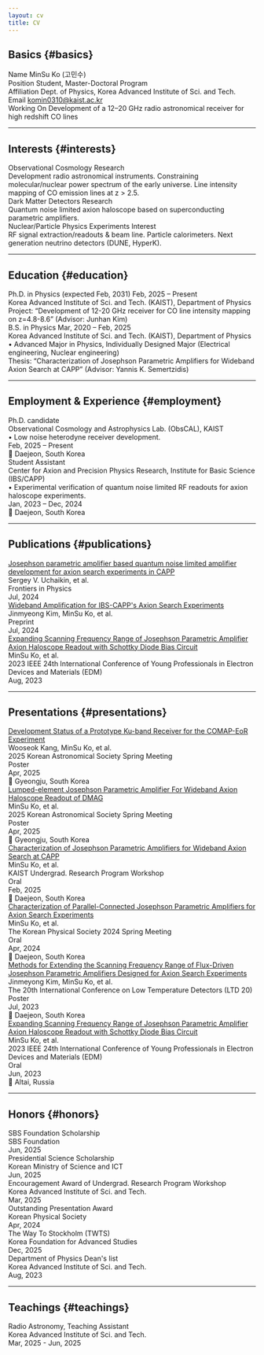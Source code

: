 ```yaml
---
layout: cv
title: CV
---
```


<!-- 
  아래 헤딩(##)에는 반드시 {#anchor} 형태의 id를 써줘야
  사이드바 네비게이션 링크가 각 섹션으로 이동합니다.
-->

## Basics {#basics}

<div class="basics-grid">
  <div class="basic-row">
    <span class="basic-label">Name</span>
    <span class="basic-value">MinSu Ko (고민수)</span>
  </div>
  <div class="basic-row">
    <span class="basic-label">Position</span>
    <span class="basic-value">Student, Master-Doctoral Program</span>
  </div>
  <div class="basic-row">
    <span class="basic-label">Affiliation</span>
    <span class="basic-value">Dept. of Physics, Korea Advanced Institute of Sci. and Tech.</span>
  </div>
  <div class="basic-row">
    <span class="basic-label">Email</span>
    <span class="basic-value"><a href="mailto:komin0310@kaist.ac.kr">komin0310@kaist.ac.kr</a></span>
  </div>
  <div class="basic-row">
    <span class="basic-label">Working On</span>
    <span class="basic-value">Development of a 12–20 GHz radio astronomical receiver for high redshift CO lines</span>
  </div>
</div>

---

## Interests {#interests}

<div class="interests-list">

<div class="interest-item">
  <div class="interest-header">
    <span class="interest-title">Observational Cosmology</span>
    <span class="interest-type research">Research</span>
  </div>
  <div class="interest-details" markdown="1">
  Development radio astronomical instruments.   
  Constraining molecular/nuclear power spectrum of the early universe.  
  Line intensity mapping of CO emission lines at z > 2.5.
  </div>
</div>

<div class="interest-item">
  <div class="interest-header">
    <span class="interest-title">Dark Matter Detectors</span>
    <span class="interest-type research">Research</span>
  </div>
  <div class="interest-details" markdown="1">
  Quantum noise limited axion haloscope based on superconducting parametric amplifiers.
  </div>
</div>

<div class="interest-item">
  <div class="interest-header">
    <span class="interest-title">Nuclear/Particle Physics Experiments</span>
    <span class="interest-type interest">Interest</span>
  </div>
  <div class="interest-details" markdown="1">
  RF signal extraction/readouts & beam line.     
  Particle calorimeters.      
  Next generation neutrino detectors (DUNE, HyperK).    
  </div>
</div>

</div>

---

## Education {#education}

<div class="education-item">
  <div class="education-header">
    <span class="degree">Ph.D. in Physics (expected Feb, 2031) </span>
    <span class="edu-date">Feb, 2025 – Present</span>
  </div>
  <div class="edu-institution">Korea Advanced Institute of Sci. and Tech. (KAIST), Department of Physics</div>
  <div class="thesis-title">Project: “Development of 12-20 GHz receiver for CO line intensity mapping on z=4.8-8.6” (Advisor: Junhan Kim)</div>
</div>

<div class="education-item">
  <div class="education-header">
    <span class="degree">B.S. in Physics</span>
    <span class="edu-date">Mar, 2020 – Feb, 2025</span>
  </div>
  <div class="edu-institution">Korea Advanced Institute of Sci. and Tech. (KAIST), Department of Physics</div>
  <div class="edu-details">
    • Advanced Major in Physics, Individually Designed Major (Electrical engineering, Nuclear engineering)
  </div>
  <div class="thesis-title">Thesis: “Characterization of Josephson Parametric Amplifiers for Wideband Axion Search at CAPP” (Advisor: Yannis K. Semertzidis)</div>
</div>

---

## Employment & Experience {#employment}

<div class="employment-item grid">
  <!-- 왼쪽 정보 칸 -->
  <div class="employment-info">
    <div class="job-title">Ph.D. candidate</div>
    <div class="job-institution">
      Observational Cosmology and Astrophysics Lab. (ObsCAL), KAIST
    </div>
    <div class="job-details">
      • Low noise heterodyne receiver development.
    </div>
  </div>

  <!-- 오른쪽 메타 칸 -->
  <div class="employment-meta">
    <div class="job-date">Feb, 2025 – Present</div>
    <div class="job-location">📍 Daejeon, South Korea</div>
  </div>
</div>

<div class="employment-item grid">
  <div class="employment-info">
    <div class="job-title">Student Assistant</div>
    <div class="job-institution">
      Center for Axion and Precision Physics Research, Institute for Basic Science (IBS/CAPP)
    </div>
    <div class="job-details">
      • Experimental verification of quantum noise limited RF readouts for axion haloscope experiments.
    </div>
  </div>
  <div class="employment-meta">
    <div class="job-date">Jan, 2023 – Dec, 2024</div>
    <div class="job-location">📍 Daejeon, South Korea</div>
  </div>
</div>

---

## Publications {#publications}

<div class="publication-item grid">
  <!-- 왼쪽 칸: 제목, 저자, 저널 -->
  <div class="publication-info">
    <div class="publication-title">
      <a href="https://doi.org/10.3389/fphy.2024.1437680" target="_blank" rel="noopener">
        Josephson parametric amplifier based quantum noise limited amplifier development for axion search experiments in CAPP
      </a>
    </div>
    <div class="publication-authors">
      Sergey V. Uchaikin, et al.
    </div>
    <div class="publication-journal">
      Frontiers in Physics
    </div>
  </div>

  <!-- 오른쪽 칸: 날짜, (선택) 위치 -->
  <div class="publication-meta">
    <div class="publication-date">Jul, 2024</div>
    <!-- 만약 장소를 표시하고 싶다면 아래 줄을 추가 -->
    <!-- <div class="publication-location">📍 Daejeon, South Korea</div> -->
  </div>
</div>

<div class="publication-item grid">
  <!-- 왼쪽 칸: 제목, 저자, 저널 -->
  <div class="publication-info">
    <div class="publication-title">
      <a href="https://www.researchsquare.com/article/rs-3550142/v1" target="_blank" rel="noopener">
        Wideband Amplification for IBS-CAPP's Axion Search Experiments
      </a>
    </div>
    <div class="publication-authors">
      Jinmyeong Kim, MinSu Ko, et al.
    </div>
    <div class="publication-journal">
      Preprint
    </div>
  </div>

  <!-- 오른쪽 칸: 날짜, (선택) 위치 -->
  <div class="publication-meta">
    <div class="publication-date">Jul, 2024</div>
    <!-- 만약 장소를 표시하고 싶다면 아래 줄을 추가 -->
    <!-- <div class="publication-location">📍 Daejeon, South Korea</div> -->
  </div>
</div>

<div class="publication-item grid">
  <!-- 왼쪽 칸: 제목, 저자, 저널 -->
  <div class="publication-info">
    <div class="publication-title">
      <a href="https://ieeexplore.ieee.org/abstract/document/10225136" target="_blank" rel="noopener">
        Expanding Scanning Frequency Range of Josephson Parametric Amplifier Axion Haloscope Readout with Schottky Diode Bias Circuit
      </a>
    </div>
    <div class="publication-authors">
      MinSu Ko, et al.
    </div>
    <div class="publication-journal">
      2023 IEEE 24th International Conference of Young Professionals in Electron Devices and Materials (EDM)
    </div>
  </div>

  <!-- 오른쪽 칸: 날짜, (선택) 위치 -->
  <div class="publication-meta">
    <div class="publication-date">Aug, 2023</div>
    <!-- 만약 장소를 표시하고 싶다면 아래 줄을 추가 -->
    <!-- <div class="publication-location">📍 Daejeon, South Korea</div> -->
  </div>
</div>

---

## Presentations {#presentations}

<div class="presentation-item grid">
  <!-- 왼쪽 칸: 제목, 저자, 컨퍼런스 -->
  <div class="presentation-info">
    <div class="presentation-title">
      <a href="" target="_blank" rel="noopener">
        Development Status of a Prototype Ku-band Receiver for the COMAP-EoR Experiment
      </a>
    </div>
    <div class="presentation-author">Wooseok Kang, MinSu Ko, et al.</div>
    <div class="presentation-conference">
      2025 Korean Astronomical Society Spring Meeting
    </div>
  </div>
  <!-- 오른쪽 칸: 날짜, 도시 -->
  <div class="presentation-meta">
    <span class="presentation-tag poster">Poster</span>
    <div class="presentation-date">Apr, 2025</div>
    <div class="presentation-location">📍 Gyeongju, South Korea</div>
  </div>
</div>

<div class="presentation-item grid">
  <!-- 왼쪽 칸: 제목, 저자, 컨퍼런스 -->
  <div class="presentation-info">
    <div class="presentation-title">
      <a href="https://www.researchgate.net/publication/392017881_Lumped-element_Josephson_Parametric_Amplifier_For_Wideband_Axion_Haloscope_Readout_of_DMAG?_sg%5B0%5D=4r27y4lKkBfO1-BzC9oFmVeT0VvSZFmLxL_Qq6l1t6hJUEQ7PytDMaWOTHgpwiMDTB6ccGlaF2Sf66v2VA4b1NLIFLN37TEVWCFa3jpv.Lu0Q2wmuZW9fiXck2Yv2idtV7JllDP9WXHOJzfalXwqXH6WGzcz69AmbRhH0KQGq_oV0V-OBFZ36VnqRS8d_1A&_tp=eyJjb250ZXh0Ijp7ImZpcnN0UGFnZSI6InByb2ZpbGUiLCJwYWdlIjoicHJvZmlsZSIsInBvc2l0aW9uIjoicGFnZUNvbnRlbnQifX0" target="_blank" rel="noopener">
        Lumped-element Josephson Parametric Amplifier For Wideband Axion Haloscope Readout of DMAG
      </a>
    </div>
    <div class="presentation-author">MinSu Ko, et al.</div>
    <div class="presentation-conference">
      2025 Korean Astronomical Society Spring Meeting
    </div>
  </div>
  <!-- 오른쪽 칸: 날짜, 도시 -->
  <div class="presentation-meta">
    <span class="presentation-tag poster">Poster</span>
    <div class="presentation-date">Apr, 2025</div>
    <div class="presentation-location">📍 Gyeongju, South Korea</div>
  </div>
</div>

<div class="presentation-item grid">
  <!-- 왼쪽 칸: 제목, 저자, 컨퍼런스 -->
  <div class="presentation-info">
    <div class="presentation-title">
      <a href="" target="_blank" rel="noopener">
        Characterization of Josephson Parametric Amplifiers for Wideband Axion Search at CAPP
      </a>
    </div>
    <div class="presentation-author">MinSu Ko, et al.</div>
    <div class="presentation-conference">
      KAIST Undergrad. Research Program Workshop
    </div>
  </div>
  <!-- 오른쪽 칸: 날짜, 도시 -->
  <div class="presentation-meta">
    <span class="presentation-tag oral">Oral</span>
    <div class="presentation-date">Feb, 2025</div>
    <div class="presentation-location">📍 Daejeon, South Korea</div>
  </div>
</div>

<div class="presentation-item grid">
  <!-- 왼쪽 칸: 제목, 저자, 컨퍼런스 -->
  <div class="presentation-info">
    <div class="presentation-title">
      <a href="https://www.researchgate.net/publication/380104141_Characterization_of_Parallel-Connected_Josephson_Parametric_Amplifiers_for_Axion_Search_Experiments" target="_blank" rel="noopener">
        Characterization of Parallel-Connected Josephson Parametric Amplifiers for Axion Search Experiments
      </a>
    </div>
    <div class="presentation-author">MinSu Ko, et al.</div>
    <div class="presentation-conference">
      The Korean Physical Society 2024 Spring Meeting
    </div>
  </div>
  <!-- 오른쪽 칸: 날짜, 도시 -->
  <div class="presentation-meta">
    <span class="presentation-tag oral">Oral</span>
    <div class="presentation-date">Apr, 2024</div>
    <div class="presentation-location">📍 Daejeon, South Korea</div>
  </div>
</div>

<div class="presentation-item grid">
  <!-- 왼쪽 칸: 제목, 저자, 컨퍼런스 -->
  <div class="presentation-info">
    <div class="presentation-title">
      <a href="https://ieeexplore.ieee.org/abstract/document/10225136" target="_blank" rel="noopener">
        Methods for Extending the Scanning Frequency Range of Flux-Driven Josephson Parametric Amplifiers Designed for Axion Search Experiments
      </a>
    </div>
    <div class="presentation-author">Jinmeyong Kim, MinSu Ko, et al.</div>
    <div class="presentation-conference">
      The 20th International Conference on Low Temperature Detectors (LTD 20)
    </div>
  </div>
  <!-- 오른쪽 칸: 날짜, 도시 -->
  <div class="presentation-meta">
    <span class="presentation-tag poster">Poster</span>
    <div class="presentation-date">Jul, 2023</div>
    <div class="presentation-location">📍 Daejeon, South Korea</div>
  </div>
</div>

<div class="presentation-item grid">
  <!-- 왼쪽 칸: 제목, 저자, 컨퍼런스 -->
  <div class="presentation-info">
    <div class="presentation-title">
      <a href="https://ieeexplore.ieee.org/abstract/document/10225136" target="_blank" rel="noopener">
        Expanding Scanning Frequency Range of Josephson Parametric Amplifier Axion Haloscope Readout with Schottky Diode Bias Circuit
      </a>
    </div>
    <div class="presentation-author">MinSu Ko, et al.</div>
    <div class="presentation-conference">
      2023 IEEE 24th International Conference of Young Professionals in Electron Devices and Materials (EDM)
    </div>
  </div>
  <!-- 오른쪽 칸: 날짜, 도시 -->
  <div class="presentation-meta">
    <span class="presentation-tag oral">Oral</span>
    <div class="presentation-date">Jun, 2023</div>
    <div class="presentation-location">📍 Altai, Russia</div>
  </div>
</div>

---

## Honors {#honors}

<div class="honor-item grid">
  <!-- 왼쪽 칸: 제목 + 기관 -->
  <div class="honor-info">
    <div class="honor-title">SBS Foundation Scholarship</div>
    <div class="honor-institution">SBS Foundation</div>
  </div>
  <!-- 오른쪽 칸: 날짜 -->
  <div class="honor-meta">
    <div class="honor-date">Jun, 2025</div>
  </div>
</div>

<div class="honor-item grid">
  <!-- 왼쪽 칸: 제목 + 기관 -->
  <div class="honor-info">
    <div class="honor-title">Presidential Science Scholarship</div>
    <div class="honor-institution">Korean Ministry of Science and ICT</div>
  </div>
  <!-- 오른쪽 칸: 날짜 -->
  <div class="honor-meta">
    <div class="honor-date">Jun, 2025</div>
  </div>
</div>

<div class="honor-item grid">
  <div class="honor-info">
    <div class="honor-title">Encouragement Award of Undergrad. Research Program Workshop</div>
    <div class="honor-institution">Korea Advanced Institute of Sci. and Tech.</div>
  </div>
  <div class="honor-meta">
    <div class="honor-date">Mar, 2025</div>
  </div>
</div>

<div class="honor-item grid">
  <div class="honor-info">
    <div class="honor-title">Outstanding Presentation Award</div>
    <div class="honor-institution">Korean Physical Society</div>
  </div>
  <div class="honor-meta">
    <div class="honor-date">Apr, 2024</div>
  </div>
</div>

<div class="honor-item grid">
  <div class="honor-info">
    <div class="honor-title">The Way To Stockholm (TWTS)</div>
    <div class="honor-institution">Korea Foundation for Advanced Studies</div>
  </div>
  <div class="honor-meta">
    <div class="honor-date">Dec, 2025</div>
  </div>
</div>

<div class="honor-item grid">
  <div class="honor-info">
    <div class="honor-title">Department of Physics Dean's list</div>
    <div class="honor-institution">Korea Advanced Institute of Sci. and Tech.</div>
  </div>
  <div class="honor-meta">
    <div class="honor-date">Aug, 2023</div>
  </div>
</div>

---

## Teachings {#teachings}

<div class="honor-item grid">
  <div class="honor-info">
    <div class="honor-title">Radio Astronomy, Teaching Assistant</div>
    <div class="honor-institution">Korea Advanced Institute of Sci. and Tech.</div>
  </div>
  <div class="honor-meta">
    <div class="honor-date">Mar, 2025 - Jun, 2025</div>
  </div>
</div>


